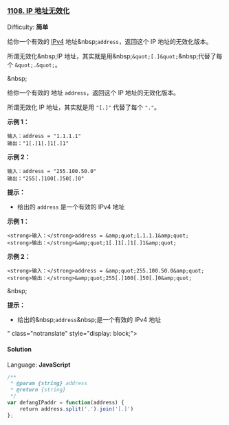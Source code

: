 ### [1108\. IP 地址无效化](https://leetcode-cn.com/problems/defanging-an-ip-address/)

Difficulty: **简单**

给你一个有效的 <a href=&quot;https://baike.baidu.com/item/IPv4&quot; target=&quot;_blank&quot;>IPv4</a> 地址&amp;nbsp;<code>address</code>，返回这个 IP 地址的无效化版本。</p>

<p>所谓无效化&amp;nbsp;IP 地址，其实就是用&amp;nbsp;<code>&amp;quot;[.]&amp;quot;</code>&amp;nbsp;代替了每个 <code>&amp;quot;.&amp;quot;</code>。</p>

<p>&amp;nbsp;</p>

<p>

给你一个有效的 地址 `address`，返回这个 IP 地址的无效化版本。

所谓无效化 IP 地址，其实就是用 `"[.]"` 代替了每个 `"."`。

**示例 1：**

```
输入：address = "1.1.1.1"
输出："1[.]1[.]1[.]1"
```

**示例 2：**

```
输入：address = "255.100.50.0"
输出："255[.]100[.]50[.]0"
```

**提示：**

*   给出的 `address` 是一个有效的 IPv4 地址

<strong>示例 1：</strong></p>

```
<strong>输入：</strong>address = &amp;quot;1.1.1.1&amp;quot;
<strong>输出：</strong>&amp;quot;1[.]1[.]1[.]1&amp;quot;
```

<p><strong>示例 2：</strong></p>

```
<strong>输入：</strong>address = &amp;quot;255.100.50.0&amp;quot;
<strong>输出：</strong>&amp;quot;255[.]100[.]50[.]0&amp;quot;
```

<p>&amp;nbsp;</p>

<p><strong>提示：</strong></p>

<ul>
	<li>给出的&amp;nbsp;<code>address</code>&amp;nbsp;是一个有效的 IPv4 地址</li>
</ul>
" class="notranslate" style="display: block;">

#### Solution

Language: **JavaScript**

```javascript
/**
 * @param {string} address
 * @return {string}
 */
var defangIPaddr = function(address) {
    return address.split('.').join('[.]')
};
```